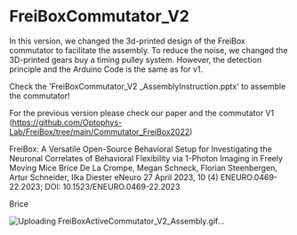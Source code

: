 # FreiBoxCommutator_V2

In this version, we changed the 3d-printed design of the FreiBox commutator to facilitate the assembly. To reduce the noise, we changed the 3D-printed gears buy a timing pulley system.
However, the detection principle and the Arduino Code is the same as for v1.

Check the 'FreiBoxCommutator_V2 _AssemblyInstruction.pptx' to assemble the commutator!


For the previous version please check our paper and the commutator V1 (https://github.com/Optophys-Lab/FreiBox/tree/main/Commutator_FreiBox2022)


FreiBox: A Versatile Open-Source Behavioral Setup for Investigating the Neuronal Correlates of Behavioral Flexibility via 1-Photon Imaging in Freely Moving Mice
Brice De La Crompe, Megan Schneck, Florian Steenbergen, Artur Schneider, Ilka Diester
eNeuro 27 April 2023, 10 (4) ENEURO.0469-22.2023; DOI: 10.1523/ENEURO.0469-22.2023


Brice



![Uploading FreiBoxActiveCommutator_V2_Assembly.gif…]()


